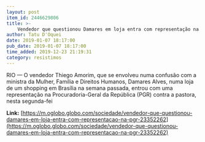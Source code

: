 ```yaml
---
layout: post
item_id: 2446629806
title: >-
    Vendedor que questionou Damares em loja entra com representação na PGR
author: Tatu D'Oquei
date: 2019-01-07 18:17:00
pub_date: 2019-01-07 18:17:00
time_added: 2019-12-23 21:19:31
category: resistimos
---
```


RIO — O vendedor Thiego Amorim, que se envolveu numa confusão com a ministra da Mulher, Família e Direitos Humanos, Damares Alves, numa loja de um shopping em Brasília na semana passada, entrou com uma representação na Procuradoria-Geral da República (PGR) contra a pastora, nesta segunda-fei

**Link:** [https://m.oglobo.globo.com/sociedade/vendedor-que-questionou-damares-em-loja-entra-com-representacao-na-pgr-23352262](https://m.oglobo.globo.com/sociedade/vendedor-que-questionou-damares-em-loja-entra-com-representacao-na-pgr-23352262)


